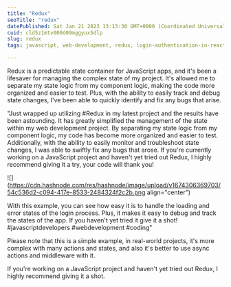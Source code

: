 ```yaml
---
title: "Redux"
seoTitle: "redux"
datePublished: Sat Jan 21 2023 13:13:30 GMT+0000 (Coordinated Universal Time)
cuid: cld5z1mtv000d09mggyux5dlp
slug: redux
tags: javascript, web-development, redux, login-authentication-in-react-js

---
```


Redux is a predictable state container for JavaScript apps, and it's been a lifesaver for managing the complex state of my project. It's allowed me to separate my state logic from my component logic, making the code more organized and easier to test. Plus, with the ability to easily track and debug state changes, I've been able to quickly identify and fix any bugs that arise.

"Just wrapped up utilizing #Redux in my latest project and the results have been astounding. It has greatly simplified the management of the state within my web development project. By separating my state logic from my component logic, my code has become more organized and easier to test. Additionally, with the ability to easily monitor and troubleshoot state changes, I was able to swiftly fix any bugs that arose. If you're currently working on a JavaScript project and haven't yet tried out Redux, I highly recommend giving it a try, your code will thank you!

![](https://cdn.hashnode.com/res/hashnode/image/upload/v1674306369703/54c536d2-c094-417e-8533-2484324f2c2b.png align="center")

With this example, you can see how easy it is to handle the loading and error states of the login process. Plus, it makes it easy to debug and track the states of the app. If you haven't yet tried it give it a shot! #javascriptdevelopers #webdevelopment #coding"

Please note that this is a simple example, in real-world projects, it's more complex with many actions and states, and also it's better to use async actions and middleware with it.

If you're working on a JavaScript project and haven't yet tried out Redux, I highly recommend giving it a shot.